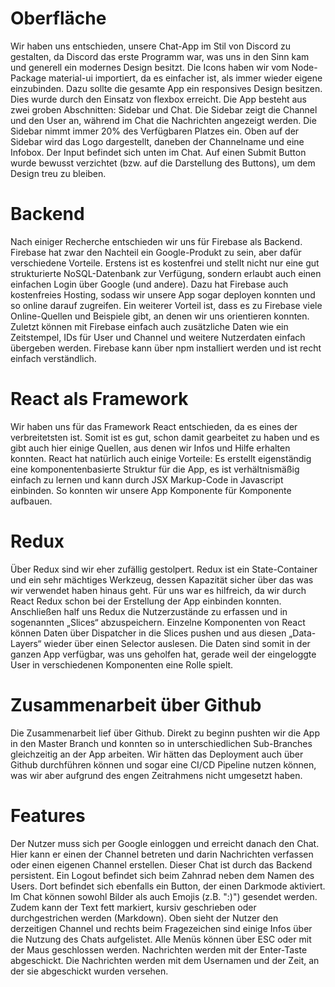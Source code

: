 # Oberfläche

Wir haben uns entschieden, unsere Chat-App im Stil von Discord zu gestalten, da Discord das erste Programm war, was uns in den Sinn kam und generell ein modernes Design besitzt. Die Icons haben wir vom Node-Package material-ui importiert, da es einfacher ist, als immer wieder eigene einzubinden. Dazu sollte die gesamte App ein responsives Design besitzen. Dies wurde durch den Einsatz von flexbox erreicht. Die App besteht aus zwei groben Abschnitten: Sidebar und Chat. Die Sidebar zeigt die Channel und den User an, während im Chat die Nachrichten angezeigt werden. Die Sidebar nimmt immer 20% des Verfügbaren Platzes ein. Oben auf der Sidebar wird das Logo dargestellt, daneben der Channelname und eine Infobox. Der Input befindet sich unten im Chat. Auf einen Submit Button wurde bewusst verzichtet (bzw. auf die Darstellung des Buttons), um dem Design treu zu bleiben.

# Backend
Nach einiger Recherche entschieden wir uns für Firebase als Backend. Firebase hat zwar den Nachteil ein Google-Produkt zu sein, aber dafür verschiedene Vorteile. Erstens ist es kostenfrei und stellt nicht nur eine gut strukturierte NoSQL-Datenbank zur Verfügung, sondern erlaubt auch einen einfachen Login über Google (und andere). Dazu hat Firebase auch kostenfreies Hosting, sodass wir unsere App sogar deployen konnten und so online darauf zugreifen. Ein weiterer Vorteil ist, dass es zu Firebase viele Online-Quellen und Beispiele gibt, an denen wir uns orientieren konnten. Zuletzt können mit Firebase einfach auch zusätzliche Daten wie ein Zeitstempel, IDs für User und Channel und weitere Nutzerdaten einfach übergeben werden. Firebase kann über npm installiert werden und ist recht einfach verständlich.

# React als Framework
Wir haben uns für das Framework React entschieden, da es eines der verbreitetsten ist. Somit ist es gut, schon damit gearbeitet zu haben und es gibt auch hier einige Quellen, aus denen wir Infos und Hilfe erhalten konnten. React hat natürlich auch einige Vorteile: Es erstellt eigenständig eine komponentenbasierte Struktur für die App, es ist verhältnismäßig einfach zu lernen und kann durch JSX Markup-Code in Javascript einbinden. So konnten wir unsere App Komponente für Komponente aufbauen. 

# Redux
Über Redux sind wir eher zufällig gestolpert. Redux ist ein State-Container und ein sehr mächtiges Werkzeug, dessen Kapazität sicher über das was wir verwendet haben hinaus geht. Für uns war es hilfreich, da wir durch React Redux schon bei der Erstellung der App einbinden konnten. Anschließen half uns Redux die Nutzerzustände zu erfassen und in sogenannten „Slices“ abzuspeichern. Einzelne Komponenten von React können Daten über Dispatcher in die Slices pushen und aus diesen „Data-Layers“ wieder über einen Selector auslesen. Die Daten sind somit in der ganzen App verfügbar, was uns geholfen hat, gerade weil der eingeloggte User in verschiedenen Komponenten eine Rolle spielt.
	
# Zusammenarbeit über Github
Die Zusammenarbeit lief über Github. Direkt zu beginn pushten wir die App in den Master Branch und konnten so in unterschiedlichen Sub-Branches gleichzeitig an der App arbeiten. Wir hätten das Deployment auch über Github durchführen können und sogar eine CI/CD Pipeline nutzen können, was wir aber aufgrund des engen Zeitrahmens nicht umgesetzt haben.
	
# Features
Der Nutzer muss sich per Google einloggen und erreicht danach den Chat. Hier kann er einen der Channel betreten und darin Nachrichten verfassen oder einen eigenen Channel erstellen. Dieser Chat ist durch das Backend persistent. Ein Logout befindet sich beim Zahnrad neben dem Namen des Users. Dort befindet sich ebenfalls ein Button, der einen Darkmode aktiviert. Im Chat können sowohl Bilder als auch Emojis (z.B. ":)") gesendet werden. Zudem kann der Text fett markiert, kursiv geschrieben oder durchgestrichen werden (Markdown). Oben sieht der Nutzer den derzeitigen Channel und rechts beim Fragezeichen sind einige Infos über die Nutzung des Chats aufgelistet. Alle Menüs können über ESC oder mit der Maus geschlossen werden. Nachrichten werden mit der Enter-Taste abgeschickt. Die Nachrichten werden mit dem Usernamen und der Zeit, an der sie abgeschickt wurden versehen.
